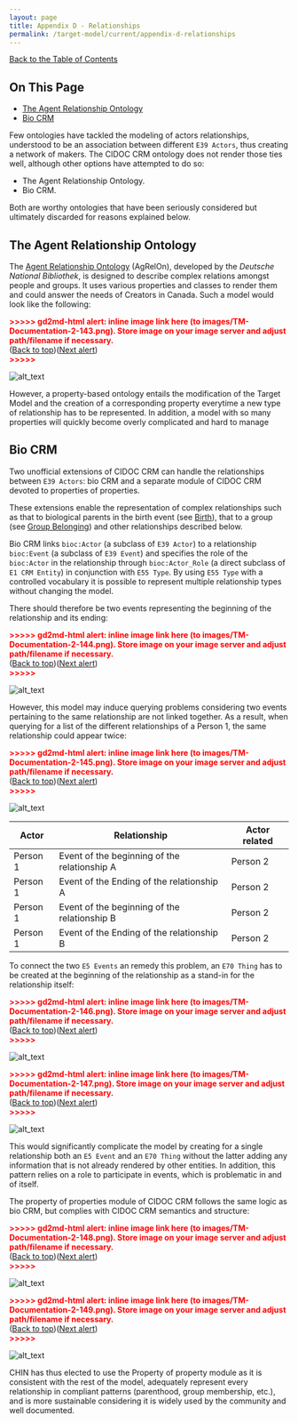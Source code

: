 ```yaml
---
layout: page
title: Appendix D - Relationships 
permalink: /target-model/current/appendix-d-relationships
---
```

[Back to the Table of Contents](/target-model/current/information#table-of-contents)

## On This Page

* [The Agent Relationship Ontology](#the-agent-relationship-ontology)
* [Bio CRM](#bio-crm)

Few ontologies have tackled the modeling of actors relationships, understood to be an association between different `E39 Actors`, thus creating a network of makers. The CIDOC CRM ontology does not render those ties well, although other options have attempted to do so: 


*   The Agent Relationship Ontology.
*   Bio CRM.

Both are worthy ontologies that have been seriously considered but ultimately discarded for reasons explained below. 


## The Agent Relationship Ontology

The [Agent Relationship Ontology](https://d-nb.info/standards/elementset/agrelon) (AgRelOn), developed by the *Deutsche National Bibliothek*, is designed to describe complex relations amongst people and groups. It uses various properties and classes to render them and could answer the needs of Creators in Canada. Such a model would look like the following: 



<p id="gdcalert73" ><span style="color: red; font-weight: bold">>>>>>  gd2md-html alert: inline image link here (to images/TM-Documentation-2-143.png). Store image on your image server and adjust path/filename if necessary. </span><br>(<a href="#">Back to top</a>)(<a href="#gdcalert74">Next alert</a>)<br><span style="color: red; font-weight: bold">>>>>> </span></p>


![alt_text](images/TM-Documentation-2-143.png "image_tooltip")


However, a property-based ontology entails the modification of the Target Model and the creation of a corresponding property everytime a new type of relationship has to be represented. In addition, a model with so many properties will quickly become overly complicated and hard to manage


## Bio CRM

Two unofficial extensions of CIDOC CRM can handle the relationships between `E39 Actors`: bio CRM and a separate module of CIDOC CRM devoted to properties of properties.

These extensions enable the representation of complex relationships such as that to biological parents in the birth event (see [Birth](/target-model/current/life-events#birth/death-of-people-and-formation/dissolution-of-groups)), that to a group (see [Group Belonging](/target-model/current/life-events#group-belonging)) and other relationships described below.

Bio CRM links `bioc:Actor` (a subclass of `E39 Actor`) to a relationship `bioc:Event` (a subclass of `E39 Event`) and specifies the role of the `bioc:Actor` in the relationship through `bioc:Actor_Role` (a direct subclass of `E1 CRM Entity`) in conjunction with `E55 Type`. By using `E55 Type` with a controlled vocabulary it is possible to represent multiple relationship types without changing the model.

There should therefore be two events representing the beginning of the relationship and its ending: 



<p id="gdcalert76" ><span style="color: red; font-weight: bold">>>>>>  gd2md-html alert: inline image link here (to images/TM-Documentation-2-144.png). Store image on your image server and adjust path/filename if necessary. </span><br>(<a href="#">Back to top</a>)(<a href="#gdcalert77">Next alert</a>)<br><span style="color: red; font-weight: bold">>>>>> </span></p>


![alt_text](images/TM-Documentation-2-144.png "image_tooltip")


However, this model may induce querying problems considering two events pertaining to the same relationship are not linked together. As a result, when querying for a list of the different relationships of a Person 1, the same relationship could appear twice:



<p id="gdcalert77" ><span style="color: red; font-weight: bold">>>>>>  gd2md-html alert: inline image link here (to images/TM-Documentation-2-145.png). Store image on your image server and adjust path/filename if necessary. </span><br>(<a href="#">Back to top</a>)(<a href="#gdcalert78">Next alert</a>)<br><span style="color: red; font-weight: bold">>>>>> </span></p>


![alt_text](images/TM-Documentation-2-145.png "image_tooltip")


| Actor | Relationship | Actor related |
| --- | --- | --- |
| Person 1 | Event of the beginning of the relationship A | Person 2 |
| Person 1 | Event of the Ending of the relationship A | Person 2 |
| Person 1 | Event of the beginning of the relationship B | Person 2 |
| Person 1 | Event of the Ending of the relationship B | Person 2 |


To connect the two `E5 Events` an remedy this problem, an `E70 Thing` has to be created at the beginning of the relationship as a stand-in for the relationship itself:



<p id="gdcalert78" ><span style="color: red; font-weight: bold">>>>>>  gd2md-html alert: inline image link here (to images/TM-Documentation-2-146.png). Store image on your image server and adjust path/filename if necessary. </span><br>(<a href="#">Back to top</a>)(<a href="#gdcalert79">Next alert</a>)<br><span style="color: red; font-weight: bold">>>>>> </span></p>


![alt_text](images/TM-Documentation-2-146.png "image_tooltip")




<p id="gdcalert79" ><span style="color: red; font-weight: bold">>>>>>  gd2md-html alert: inline image link here (to images/TM-Documentation-2-147.png). Store image on your image server and adjust path/filename if necessary. </span><br>(<a href="#">Back to top</a>)(<a href="#gdcalert80">Next alert</a>)<br><span style="color: red; font-weight: bold">>>>>> </span></p>


![alt_text](images/TM-Documentation-2-147.png "image_tooltip")


This would significantly complicate the model by creating for a single relationship both an `E5 Event` and an `E70 Thing` without the latter adding any information that is not already rendered by other entities. In addition, this pattern relies on a role to participate in events, which is problematic in and of itself. 

The property of properties module of CIDOC CRM follows the same logic as bio CRM, but complies with CIDOC CRM semantics and structure:



<p id="gdcalert80" ><span style="color: red; font-weight: bold">>>>>>  gd2md-html alert: inline image link here (to images/TM-Documentation-2-148.png). Store image on your image server and adjust path/filename if necessary. </span><br>(<a href="#">Back to top</a>)(<a href="#gdcalert81">Next alert</a>)<br><span style="color: red; font-weight: bold">>>>>> </span></p>


![alt_text](images/TM-Documentation-2-148.png "image_tooltip")




<p id="gdcalert81" ><span style="color: red; font-weight: bold">>>>>>  gd2md-html alert: inline image link here (to images/TM-Documentation-2-149.png). Store image on your image server and adjust path/filename if necessary. </span><br>(<a href="#">Back to top</a>)(<a href="#gdcalert82">Next alert</a>)<br><span style="color: red; font-weight: bold">>>>>> </span></p>


![alt_text](images/TM-Documentation-2-149.png "image_tooltip")


CHIN has thus elected to use the Property of property module as it is consistent with the rest of the model, adequately represent every relationship in compliant patterns (parenthood, group membership, etc.), and is more sustainable considering it is widely used by the community and well documented.